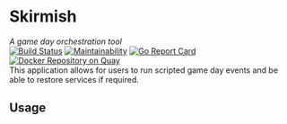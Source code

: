 # Skirmish
_A game day orchestration tool_  
[![Build Status](https://travis-ci.org/MovieStoreGuy/skirmish.svg?branch=master)](https://travis-ci.org/MovieStoreGuy/skirmish)
[![Maintainability](https://api.codeclimate.com/v1/badges/5d181fc764294819aa0b/maintainability)](https://codeclimate.com/github/MovieStoreGuy/skirmish/maintainability)
[![Go Report Card](https://goreportcard.com/badge/github.com/MovieStoreGuy/skirmish)](https://goreportcard.com/report/github.com/MovieStoreGuy/skirmish)
[![Docker Repository on Quay](https://quay.io/repository/lamoviestoreguy/skirmish/status "Docker Repository on Quay")](https://quay.io/repository/lamoviestoreguy/skirmish)  
This application allows for users to run scripted game day events and be able to restore services if required.

## Usage
